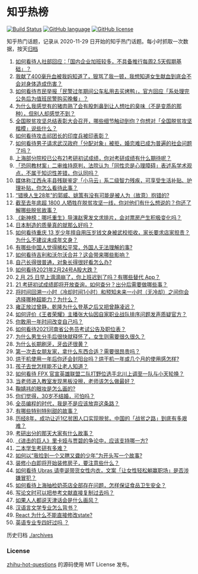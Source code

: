 # 知乎热榜
[![Build Status](https://github.com/ToWeLong/zhihu-hot-questions/workflows/CI/badge.svg)](https://github.com/ToWeLong/zhihu-hot-questions/actions)
[![GitHub language](https://img.shields.io/badge/language-golang-orange.svg)](https://golang.org/)
[![GitHub license](https://img.shields.io/github/license/ToWeLong/zhihu-hot-questions)](https://github.com/ToWeLong/zhihu-hot-questions/blob/main/LICENSE)

知乎热门话题，记录从 2020-11-29 日开始的知乎热门话题。每小时抓取一次数据，按天[归档](./archives)

<!-- BEGIN -->

1. [如何看待人社部回应：「国内企业加班较多，不具备推行每周2.5天假期基础」？](https://www.zhihu.com/question/446107907)
1. [我献了400毫升血被我妈知道了，狠骂了我一顿，我想知道女生献血到底会不会对身体造成伤害？](https://www.zhihu.com/question/433360504)
1. [如何看待市民举报「民警过年期间公车私用去买烤鸭」，官方回应「系处理完公务后为值班民警购买晚餐」？](https://www.zhihu.com/question/445993971)
1. [为什么我感觉有的猪肉熟了会有股刺鼻到让人想吐的臭味（不是变质的那种），但别人却感觉不到？](https://www.zhihu.com/question/328620473)
1. [全国脱贫攻坚总结表彰大会召开，哪些细节触动到你？你想对「全国脱贫攻坚楷模」说些什么？](https://www.zhihu.com/question/446249809)
1. [如何看待攻击祁团长的印度兵被印表彰？](https://www.zhihu.com/question/446250592)
1. [如何看待男子请求武汉政府「分配对象」被拒，婚恋难已成为普遍的社会问题了吗？](https://www.zhihu.com/question/446131446)
1. [上海部分院校已公布21考研初试成绩，你对考研成绩有什么期待呢？](https://www.zhihu.com/question/446180748)
1. [「恐同教材案」二审维持原判，法院认为「同性恋是心理障碍」表述系学术观点，不属于知识性差错，你认同吗？](https://www.zhihu.com/question/446246842)
1. [媒体称江西永丰县残联鉴定「小马云」系二级智力残疾，可享受生活补贴、护理补贴，你怎么看待此事？](https://www.zhihu.com/question/446158560)
1. [“错换人生28年”的郭威、姚策有没有可能是被人为（故意）抱错的?](https://www.zhihu.com/question/441664938)
1. [截至去年底超 1800 人牺牲在脱贫攻坚一线，你对他们有什么想说的？你还了解哪些脱贫故事？](https://www.zhihu.com/question/446074222)
1. [《新神榜：哪吒重生》导演赵霁发文求排片，会对票房产生积极变化吗？](https://www.zhihu.com/question/445710674)
1. [日本制造的质量真的就那么好吗？](https://www.zhihu.com/question/335156490)
1. [如何看待重庆 13 岁少年擅自用压岁钱文身被武校拒收，家长要求店家担责？为什么不建议未成年文身？](https://www.zhihu.com/question/445890042)
1. [有哪些中国人觉得稀松平常，外国人无法理解的事?](https://www.zhihu.com/question/435879884)
1. [如何看待吉利和沃尔沃合并？这会带来哪些影响？](https://www.zhihu.com/question/446187047)
1. [自己长得很普通，对象长得很好看怎么办?](https://www.zhihu.com/question/442303033)
1. [如何看待2021年2月24号A股大跌？](https://www.zhihu.com/question/446108931)
1. [2 月 25 日早上滴滴崩了，你上班迟到了吗？有哪些替代 App？](https://www.zhihu.com/question/446246909)
1. [21 考研初试成绩即将开放查询，如何查分？出分后需要做哪些事？](https://www.zhihu.com/question/445891905)
1. [将时间回溯一小时（冷却时间1小时）和预知未来一小时（无冷却）之间你会选择哪种超能力？为什么？](https://www.zhihu.com/question/445318653)
1. [雍正放过曾静，乾隆为什么登基之后又把曾静凌迟？](https://www.zhihu.com/question/445755885)
1. [如何评价《王者荣耀》主播张大仙因自家职业战队排序问题发声质疑官方？](https://www.zhihu.com/question/445935813)
1. [你敢用一年时间改变自己吗？](https://www.zhihu.com/question/437098355)
1. [如何看待2021河南省公务员考试公告及职位表？](https://www.zhihu.com/question/441998633)
1. [为什么男生分手后很快就释怀了，女生则需要很久很久？](https://www.zhihu.com/question/432503865)
1. [为什么长期刷牙，牙齿还很黄？](https://www.zhihu.com/question/298299102)
1. [第一次去女朋友家，拿什么东西合适？需要很昂贵吗？](https://www.zhihu.com/question/335168600)
1. [烘干机使用一年后你还会封阳台吗？烘干机一年或几个月的使用感怎样?](https://www.zhihu.com/question/426305815)
1. [孩子去世怎样能不让老人知道？](https://www.zhihu.com/question/445323432)
1. [如何看待 FPX 官宣英雄联盟二队打野位选手北川上调至一队与小天轮换？](https://www.zhihu.com/question/446118221)
1. [当老师进入教室发现黑板没擦，老师该怎么做最好？](https://www.zhihu.com/question/439153083)
1. [鞠婧祎的眼妆是怎么画的?](https://www.zhihu.com/question/303394696)
1. [你们觉得，30岁不结婚，可怕吗？](https://www.zhihu.com/question/444143907)
1. [全员编程的时代，我是不是应该放弃这条路？](https://www.zhihu.com/question/445562404)
1. [有哪些特别特别甜的故事？](https://www.zhihu.com/question/417468331)
1. [历经8年，成功让近1亿贫困人口实现脱贫。中国的「战贫之路」到底有多艰难？](https://www.zhihu.com/question/446159337)
1. [考研出分的那天大家有什么故事？](https://www.zhihu.com/question/445747715)
1. [《进击的巨人》里卡娅与贾碧的争论中，应该支持哪一方?](https://www.zhihu.com/question/445980351)
1. [二本学生考研有多难？](https://www.zhihu.com/question/382462947)
1. [如何以“我捡到一个又瞎又聋的少年”为开头写一个故事?](https://www.zhihu.com/question/439836619)
1. [装修小白即将开始装修房子，要注意些什么？](https://www.zhihu.com/question/368485703)
1. [如何看待 Ubras 请李诞带货女性内衣，文案「让女性轻松躺赢职场」是否涉嫌冒犯？](https://www.zhihu.com/question/446266808)
1. [如何看待上海抽检奶茶店全部存在问题，怎样保证食品卫生安全？](https://www.zhihu.com/question/446069196)
1. [写论文时可以把参考文献直接复制过去吗？](https://www.zhihu.com/question/303759376)
1. [如果人人都说天津话会是什么画风？](https://www.zhihu.com/question/414028250)
1. [汉语言文学专业怎么背书？](https://www.zhihu.com/question/436235812)
1. [React 为什么不能直接修改state?](https://www.zhihu.com/question/440916294)
1. [英语专业专四好过吗 ？](https://www.zhihu.com/question/389176629)

<!-- END -->

历史归档 [./archives](./archives)


### License
[zhihu-hot-questions](https://github.com/towelong/zhihu-hot-questions) 的源码使用 MIT License 发布。